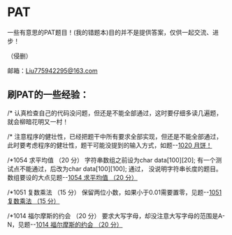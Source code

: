 # PAT

<p>一些有意思的PAT题目！(我的错题本)目的并不是提供答案，仅供一起交流、进步！</p>

<p>（侵删）</p>

邮箱：Liu775942295@163.com

<h2>刷PAT的一些经验：</h2>

<p>/*   认真检查自己的代码没问题，但还是不能全部通过，这时要仔细多读几遍题，就会柳暗花明又一村！</p>
<p>/*   注意程序的健壮性，已经把题干中所有要求全部实现，但还是不能全部通过，此时要考虑程序的健壮性，题干可能没提到的输入方式，如题--<a href="https://github.com/LiShengAlone/PAT/blob/master/1020%20月饼%EF%BC%88程序的健壮性%EF%BC%89">1020 月饼！</a></p>
  
<p> /*1054 求平均值 （20 分）  字符串数组之前设为char data[100][20];  有一个测试点不能通过，后改为char data[100][100]; 通过， 没说明字符串长度的题目。数组要设的大点见题--<a href="https://github.com/LiShengAlone/PAT/blob/master/1054%20求平均值%20%EF%BC%8820%20分%EF%BC%89">1054 求平均值 （20 分）</a></p>
<p> /*1051 复数乘法 （15 分）  保留两位小数，如果小于0.01需要置零，见题--<a href="https://github.com/LiShengAlone/PAT/blob/master/1051%20复数乘法%20%EF%BC%8815%20分%EF%BC%89">1051 复数乘法 （15 分）</a></p>
<p> /*1014 福尔摩斯的约会 （20 分） 要求大写字母，却没注意大写字母的范围是A-N，见题--<a href="https://github.com/LiShengAlone/PAT/blob/master/1014%20福尔摩斯的约会%20%EF%BC%8820%20分%EF%BC%89">1014 福尔摩斯的约会 （20 分）</a></p>

